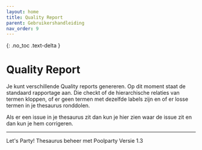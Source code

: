 ```yaml
---
layout: home
title: Quality Report
parent: Gebruikershandleiding
nav_order: 9
---
```


{: .no_toc .text-delta }


<script>
{% include js/custom.js %}
</script>

<!-- Overlay (only once) -->
<div id="overlay" 
     style="display: none; 
            position: fixed; 
            top: 0; 
            left: 0; 
            width: 100%; 
            height: 100%; 
            background: rgba(0, 0, 0, 0.8); 
            justify-content: center; 
            align-items: center; 
            z-index: 1000;">
  
  <img id="zoomImage" 
       alt="Zoomed Image" 
       style="max-width: 90%; 
              max-height: 90%; 
              cursor: zoom-out;" 
       onclick="closeZoom()" />
</div>

# Quality Report

Je kunt verschillende Quality reports genereren. Op dit moment staat de standaard rapportage aan. Die checkt of de hierarchische relaties van termen kloppen, of er geen
termen met dezelfde labels zijn en of er losse termen in je thesaurus ronddolen.

Als er een issue in je thesaurus zit dan kun je hier zien waar de issue zit en dan kun je hem
corrigeren.

---

Let's Party! Thesaurus beheer met Poolparty Versie 1.3